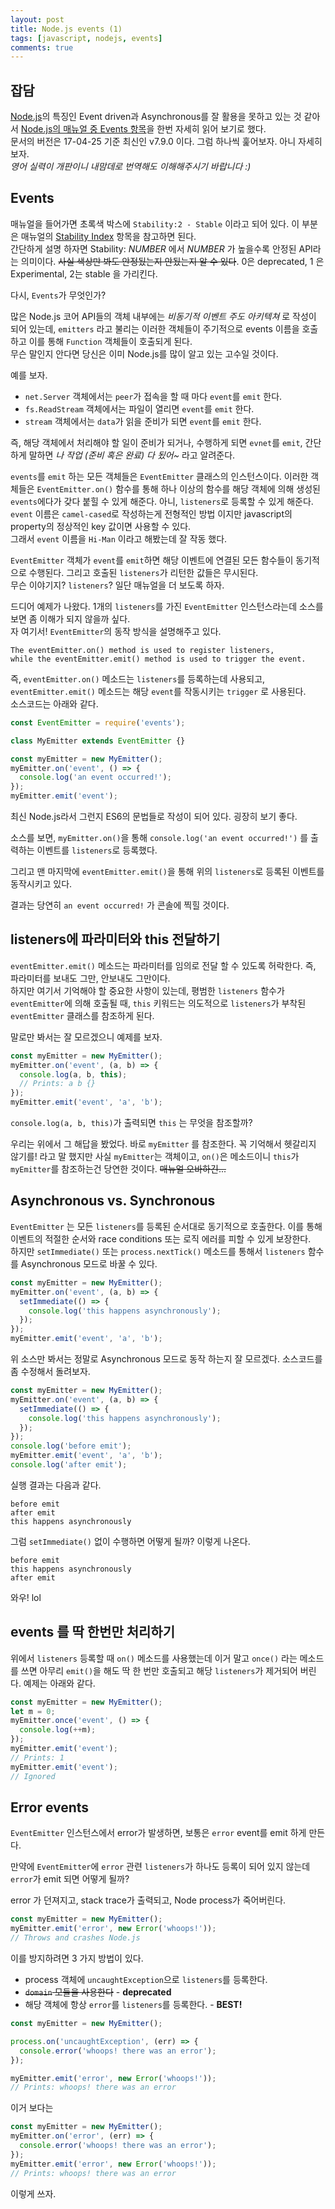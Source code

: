 ```yaml
---
layout: post
title: Node.js events (1)
tags: [javascript, nodejs, events]
comments: true
---
```


## 잡담

[Node.js](https://nodejs.org)의 특징인 Event driven과 Asynchronous를 잘 활용을 못하고 있는 것 같아서 [Node.js의 매뉴얼 중 Events 항목](https://nodejs.org/dist/latest-v7.x/docs/api/events.html)을 한번 자세히 읽어 보기로 했다. <br/>문서의 버전은 17-04-25 기준 최신인 v7.9.0 이다. 그럼 하나씩 훑어보자. 아니 자세히 보자. <br/>_영어 실력이 개판이니 내맘데로 번역해도 이해해주시기 바랍니다 :)_


## Events

매뉴얼을 들어가면 초록색 박스에 `Stability:2 - Stable` 이라고 되어 있다. 이 부분은 매뉴얼의 [Stability Index](https://nodejs.org/dist/latest-v7.x/docs/api/documentation.html#documentation_stability_index) 항목을 참고하면 된다.<br/> 간단하게 설명 하자면 Stability: _NUMBER_ 에서 _NUMBER_ 가 높을수록 안정된 API라는 의미이다. ~~사실 색상만 봐도 안정됬는지 안됬는지 알 수 있다~~. 0은 deprecated, 1 은 Experimental, 2는 stable 을 가리킨다.

다시, `Events`가 무엇인가?

많은 Node.js 코어 API들의 객체 내부에는 _비동기적 이벤트 주도 아키텍쳐_ 로 작성이 되어 있는데, `emitters` 라고 불리는 이러한 객체들이 주기적으로 events 이름을 호출하고 이를 통해 `Function` 객체들이 호출되게 된다.
<br/>무슨 말인지 안다면 당신은 이미 Node.js를 많이 알고 있는 고수일 것이다.

예를 보자.

- `net.Server` 객체에서는 `peer`가 접속을 할 때 마다 `event`를 `emit` 한다.
- `fs.ReadStream` 객체에서는 파일이 열리면 `event`를 `emit` 한다.
- `stream` 객체에서는 `data`가 읽을 준비가 되면 `event`를 `emit` 한다.

즉, 해당 객체에서 처리해야 할 일이 준비가 되거나, 수행하게 되면 `evnet`를 `emit`, 간단하게 말하면 _나 작업 (준비 혹은 완료) 다 됬어~_ 라고 알려준다.

`events`를 `emit` 하는 모든 객체들은 `EventEmitter` 클래스의 인스턴스이다. 이러한 객체들은 `EventEmitter.on()` 함수를 통해 하나 이상의 함수를 해당 객체에 의해 생성된 `events`에다가 갖다 붙힐 수 있게 해준다. 아니, `listeners`로 등록할 수 있게 해준다.<br/>
`event` 이름은  `camel-cased`로 작성하는게 전형적인 방법 이지만 javascript의 property의 정상적인 key 값이면 사용할 수 있다. <br/>
그래서 `event` 이름을 `Hi-Man` 이라고 해봤는데 잘 작동 했다.

`EventEmitter` 객체가 `event`를 `emit`하면 해당 이벤트에 연결된 모든 함수들이 동기적으로 수행된다. 그리고 호출된 `listeners`가 리턴한 값들은 무시된다. <br/>
무슨 이야기지? `listeners`? 일단 매뉴얼을 더 보도록 하자.

드디어 예제가 나왔다. 1개의 `listeners`를 가진 `EventEmitter` 인스턴스라는데 소스를 보면 좀 이해가 되지 않을까 싶다. <br/>
자 여기서! `EventEmitter`의 동작 방식을 설명해주고 있다.

```
The eventEmitter.on() method is used to register listeners,
while the eventEmitter.emit() method is used to trigger the event.
```

즉, `eventEmitter.on()` 메소드는 `listeners`를 등록하는데 사용되고,<br/>
`eventEmitter.emit()` 메소드는 해당 `event`를 작동시키는 `trigger` 로 사용된다.<br/>
소스코드는 아래와 같다.

```javascript
const EventEmitter = require('events');

class MyEmitter extends EventEmitter {}

const myEmitter = new MyEmitter();
myEmitter.on('event', () => {
  console.log('an event occurred!');
});
myEmitter.emit('event');
```

최신 Node.js라서 그런지 ES6의 문법들로 작성이 되어 있다. 굉장히 보기 좋다.

소스를 보면, `myEmitter.on()`을 통해 `console.log('an event occurred!')` 를 출력하는 이벤트를 `listeners`로 등록했다.

그리고 맨 마지막에 `eventEmitter.emit()`을 통해 위의 `listeners`로 등록된 이벤트를 동작시키고 있다.

결과는 당연히 `an event occurred!` 가 콘솔에 찍힐 것이다.


## listeners에 파라미터와 this 전달하기

`eventEmitter.emit()` 메소드는 파라미터를 임의로 전달 할 수 있도록 허락한다. 즉, 파라미터를 보내도 그만, 안보내도 그만이다. <br/>
하지만 여기서 기억해야 할 중요한 사항이 있는데, 평범한 `listeners` 함수가 `eventEmitter`에 의해 호출될 때, `this` 키워드는 의도적으로 `listeners`가 부착된 `eventEmitter` 클래스를 참조하게 된다.

말로만 봐서는 잘 모르겠으니 예제를 보자.

```javascript
const myEmitter = new MyEmitter();
myEmitter.on('event', (a, b) => {
  console.log(a, b, this);
  // Prints: a b {}
});
myEmitter.emit('event', 'a', 'b');
```

`console.log(a, b, this)`가 출력되면 `this` 는 무엇을 참조할까?

우리는 위에서 그 해답을 봤었다. 바로 `myEmitter` 를 참조한다. 꼭 기억해서 헷갈리지 않기를! 라고 말 했지만 사실 `myEmitter`는 객체이고, `on()`은 메소드이니 `this`가 `myEmitter`를 참조하는건 당연한 것이다. ~~매뉴얼 오바하긴...~~


## Asynchronous vs. Synchronous

`EventEmitter` 는 모든 `listeners`를 등록된 순서대로 동기적으로 호출한다. 이를 통해 이벤트의 적절한 순서와 race conditions 또는 로직 에러를 피할 수 있게 보장한다.<br/>
하지만 `setImmediate()` 또는 `process.nextTick()` 메소드를 통해서 `listeners` 함수를 Asynchronous 모드로 바꿀 수 있다.

```javascript
const myEmitter = new MyEmitter();
myEmitter.on('event', (a, b) => {
  setImmediate(() => {
    console.log('this happens asynchronously');
  });
});
myEmitter.emit('event', 'a', 'b');
```

위 소스만 봐서는 정말로 Asynchronous 모드로 동작 하는지 잘 모르겠다. 소스코드를 좀 수정해서 돌려보자.

```javascript
const myEmitter = new MyEmitter();
myEmitter.on('event', (a, b) => {
  setImmediate(() => {
    console.log('this happens asynchronously');
  });
});
console.log('before emit');
myEmitter.emit('event', 'a', 'b');
console.log('after emit');
```

실행 결과는 다음과 같다.

```
before emit
after emit
this happens asynchronously
```

그럼 `setImmediate()` 없이 수행하면 어떻게 될까? 이렇게 나온다.

```
before emit
this happens asynchronously
after emit
```

와우! lol


## events 를 딱 한번만 처리하기

위에서 `listeners` 등록할 때 `on()` 메소드를 사용했는데 이거 말고 `once()` 라는 메소드를 쓰면 아무리 `emit()`을 해도 딱 한 번만 호출되고 해당 `listeners`가 제거되어 버린다. 예제는 아래와 같다.

```javascript
const myEmitter = new MyEmitter();
let m = 0;
myEmitter.once('event', () => {
  console.log(++m);
});
myEmitter.emit('event');
// Prints: 1
myEmitter.emit('event');
// Ignored
```

## Error events

`EventEmitter` 인스턴스에서 error가 발생하면, 보통은 `error` event를 emit 하게 만든다.

만약에 `EventEmitter`에 `error` 관련 `listeners`가 하나도 등록이 되어 있지 않는데 `error`가 emit 되면 어떻게 될까?

error 가 던져지고, stack trace가 출력되고, Node process가 죽어버린다.

```javascript
const myEmitter = new MyEmitter();
myEmitter.emit('error', new Error('whoops!'));
// Throws and crashes Node.js
```

이를 방지하려면 3 가지 방법이 있다.

- process 객체에 `uncaughtException`으로 `listeners`를 등록한다.
- ~~`domain` 모듈을 사용한다~~ - **deprecated**
- 해당 객체에 항상 `error`를 `listeners`를 등록한다. - **BEST!**

```javascript
const myEmitter = new MyEmitter();

process.on('uncaughtException', (err) => {
  console.error('whoops! there was an error');
});

myEmitter.emit('error', new Error('whoops!'));
// Prints: whoops! there was an error
```

이거 보다는

```javascript
const myEmitter = new MyEmitter();
myEmitter.on('error', (err) => {
  console.error('whoops! there was an error');
});
myEmitter.emit('error', new Error('whoops!'));
// Prints: whoops! there was an error
```

이렇게 쓰자.
